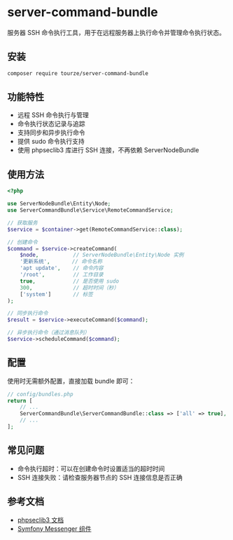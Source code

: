 # server-command-bundle

服务器 SSH 命令执行工具，用于在远程服务器上执行命令并管理命令执行状态。

## 安装

```bash
composer require tourze/server-command-bundle
```

## 功能特性

- 远程 SSH 命令执行与管理
- 命令执行状态记录与追踪
- 支持同步和异步执行命令
- 提供 sudo 命令执行支持
- 使用 phpseclib3 库进行 SSH 连接，不再依赖 ServerNodeBundle

## 使用方法

```php
<?php

use ServerNodeBundle\Entity\Node;
use ServerCommandBundle\Service\RemoteCommandService;

// 获取服务
$service = $container->get(RemoteCommandService::class);

// 创建命令
$command = $service->createCommand(
    $node,           // ServerNodeBundle\Entity\Node 实例
    '更新系统',       // 命令名称
    'apt update',    // 命令内容
    '/root',         // 工作目录
    true,            // 是否使用 sudo
    300,             // 超时时间（秒）
    ['system']       // 标签
);

// 同步执行命令
$result = $service->executeCommand($command);

// 异步执行命令（通过消息队列）
$service->scheduleCommand($command);
```

## 配置

使用时无需额外配置，直接加载 bundle 即可：

```php
// config/bundles.php
return [
    // ...
    ServerCommandBundle\ServerCommandBundle::class => ['all' => true],
    // ...
];
```

## 常见问题

- 命令执行超时：可以在创建命令时设置适当的超时时间
- SSH 连接失败：请检查服务器节点的 SSH 连接信息是否正确

## 参考文档

- [phpseclib3 文档](https://phpseclib.com/docs/ssh)
- [Symfony Messenger 组件](https://symfony.com/doc/current/messenger.html)

